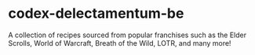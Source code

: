 # codex-delectamentum-be
A collection of recipes sourced from popular franchises such as the Elder Scrolls, World of Warcraft, Breath of the Wild, LOTR, and many more! 

